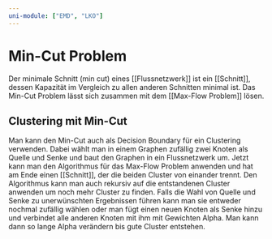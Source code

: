 ```yaml
---
uni-module: ["EMD", "LKO"]
---
```


# Min-Cut Problem

Der minimale Schnitt (min cut) eines [[Flussnetzwerk]] ist ein [[Schnitt]], dessen Kapazität im Vergleich zu allen anderen Schnitten minimal ist.
Das Min-Cut Problem lässt sich zusammen mit dem [[Max-Flow Problem]] lösen.

## Clustering mit Min-Cut

Man kann den Min-Cut auch als Decision Boundary für ein Clustering verwenden. Dabei wählt man in einem Graphen zufällig zwei Knoten als Quelle und Senke und baut den Graphen in ein Flussnetzwerk um.
Jetzt kann man den Algorithmus für das Max-Flow Problem anwenden und hat am Ende einen [[Schnitt]], der die beiden Cluster von einander trennt. Den Algorithmus kann man auch rekursiv auf die entstandenen Cluster anwenden um noch mehr Cluster zu finden.
Falls die Wahl von Quelle und Senke zu unerwünschten Ergebnissen führen kann man sie entweder nochmal zufällig wählen oder man fügt einen neuen Knoten als Senke hinzu und verbindet alle anderen Knoten mit ihm mit Gewichten Alpha. Man kann dann so lange Alpha verändern bis gute Cluster entstehen.
